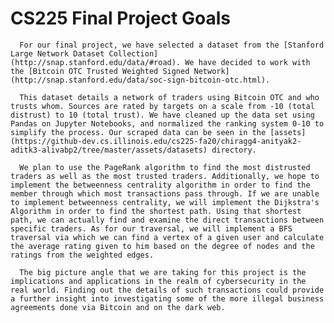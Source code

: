 # CS225 Final Project Goals

      For our final project, we have selected a dataset from the [Stanford Large Network Dataset Collection](http://snap.stanford.edu/data/#road). We have decided to work with the [Bitcoin OTC Trusted Weighted Signed Network](http://snap.stanford.edu/data/soc-sign-bitcoin-otc.html).
  
      This dataset details a network of traders using Bitcoin OTC and who trusts whom. Sources are rated by targets on a scale from -10 (total distrust) to 10 (total trust). We have cleaned up the data set using Pandas on Jupyter Notebooks, and normalized the ranking system 0-10 to simplify the process. Our scraped data can be seen in the [assets](https://github-dev.cs.illinois.edu/cs225-fa20/chiragg4-anityak2-aditk3-alivabp2/tree/master/assets/datasets) directory.
  
      We plan to use the PageRank algorithm to find the most distrusted traders as well as the most trusted traders. Additionally, we hope to implement the betweenness centrality algorithm in order to find the member through which most transactions pass through. If we are unable to implement betweenness centrality, we will implement the Dijkstra's Algorithm in order to find the shortest path. Using that shortest path, we can actually find and examine the direct transactions between specific traders. As for our traversal, we will implement a BFS traversal via which we can find a vertex of a given user and calculate the average rating given to him based on the degree of nodes and the ratings from the weighted edges.
  
      The big picture angle that we are taking for this project is the implications and applications in the realm of cybersecurity in the real world. Finding out the details of such transactions could provide a further insight into investigating some of the more illegal business agreements done via Bitcoin and on the dark web.
